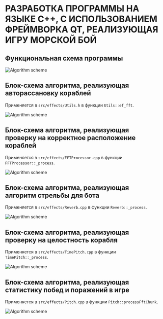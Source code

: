 # РАЗРАБОТКА ПРОГРАММЫ НА ЯЗЫКЕ С++, С ИСПОЛЬЗОВАНИЕМ ФРЕЙМВОРКА QT, РЕАЛИЗУЮЩАЯ ИГРУ МОРСКОЙ БОЙ

## Функциональная схема программы

![Algorithm scheme](schemes/1.png)

## Блок-схема алгоритма, реализующая авторассановку кораблей

Применяется в `src/effects/Utils.h` в функции `Utils::ef_fft`.

![Algorithm scheme](schemes/2.png)

## Блок-схема алгоритма, реализующая проверку на корректное расположение кораблей

Применяется в `src/effects/FFTProcessor.cpp` в функции `FFTProcessor::_process`.

![Algorithm scheme](schemes/3.png)

## Блок-схема алгоритма, реализующая алгоритм стрельбы для бота

Применяется в `src/effects/Reverb.cpp` в функции `Reverb::_process`.

![Algorithm scheme](schemes/4.png)

## Блок-схема алгоритма, реализующая проверку на целостность корабля

Применяется в `src/effects/TimePitch.cpp` в функции `TimePitch::_process`.

![Algorithm scheme](schemes/5.png)

## Блок-схема алгоритма, реализующая статистику побед и поражений в игре

Применяется в `src/effects/Pitch.cpp` в функции `Pitch::processFftChunk`.

![Algorithm scheme](schemes/6.png)
